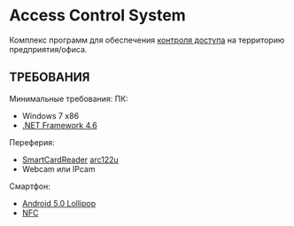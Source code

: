 Access Control System
=======================
Комплекс программ для обеспечения [контроля доступа](https://ru.wikipedia.org/wiki/%D0%A1%D0%B8%D1%81%D1%82%D0%B5%D0%BC%D0%B0_%D0%BA%D0%BE%D0%BD%D1%82%D1%80%D0%BE%D0%BB%D1%8F_%D0%B8_%D1%83%D0%BF%D1%80%D0%B0%D0%B2%D0%BB%D0%B5%D0%BD%D0%B8%D1%8F_%D0%B4%D0%BE%D1%81%D1%82%D1%83%D0%BF%D0%BE%D0%BC) на территорию предприятия/офиса.

ТРЕБОВАНИЯ
------------

Минимальные требования:
ПК:
- Windows 7 x86
- [.NET Framework 4.6](https://www.microsoft.com/ru-ru/download/details.aspx?id=44927)

Переферия:
- [SmartCardReader](https://en.wikipedia.org/wiki/Contactless_smart_card) [arc122u](https://www.acs.com.hk/en/products/3/acr122u-usb-nfc-reader/)
- Webcam или IPcam

Смартфон:
- [Android 5.0 Lollipop](https://www.android.com/intl/ru_ru/versions/lollipop-5-0/)
- [NFC](https://ru.wikipedia.org/wiki/Near_Field_Communication)
